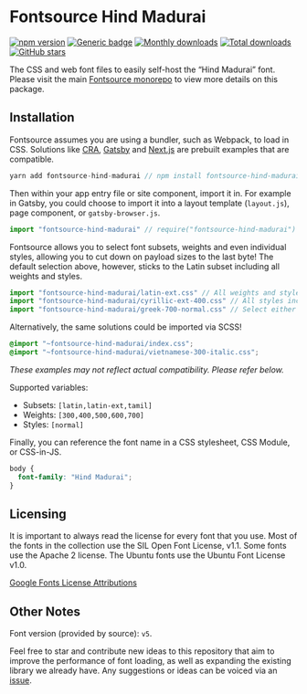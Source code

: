 # Fontsource Hind Madurai

[![npm version](https://badge.fury.io/js/fontsource-hind-madurai.svg)](https://www.npmjs.com/package/fontsource-hind-madurai) [![Generic badge](https://img.shields.io/badge/fontsource-passing-brightgreen)](https://github.com/DecliningLotus/fontsource) [![Monthly downloads](https://badgen.net/npm/dm/fontsource-hind-madurai)](https://github.com/DecliningLotus/fontsource) [![Total downloads](https://badgen.net/npm/dt/fontsource-hind-madurai)](https://github.com/DecliningLotus/fontsource) [![GitHub stars](https://img.shields.io/github/stars/DecliningLotus/fontsource.svg?style=social&label=Star)](https://GitHub.com/DecliningLotus/fontsource/stargazers/)

The CSS and web font files to easily self-host the “Hind Madurai” font. Please visit the main [Fontsource monorepo](https://github.com/DecliningLotus/fontsource) to view more details on this package.

## Installation

Fontsource assumes you are using a bundler, such as Webpack, to load in CSS. Solutions like [CRA](https://create-react-app.dev/), [Gatsby](https://www.gatsbyjs.org/) and [Next.js](https://nextjs.org/) are prebuilt examples that are compatible.

```javascript
yarn add fontsource-hind-madurai // npm install fontsource-hind-madurai
```

Then within your app entry file or site component, import it in. For example in Gatsby, you could choose to import it into a layout template (`layout.js`), page component, or `gatsby-browser.js`.

```javascript
import "fontsource-hind-madurai" // require("fontsource-hind-madurai")
```

Fontsource allows you to select font subsets, weights and even individual styles, allowing you to cut down on payload sizes to the last byte! The default selection above, however, sticks to the Latin subset including all weights and styles.

```javascript
import "fontsource-hind-madurai/latin-ext.css" // All weights and styles included.
import "fontsource-hind-madurai/cyrillic-ext-400.css" // All styles included.
import "fontsource-hind-madurai/greek-700-normal.css" // Select either normal or italic.
```

Alternatively, the same solutions could be imported via SCSS!

```scss
@import "~fontsource-hind-madurai/index.css";
@import "~fontsource-hind-madurai/vietnamese-300-italic.css";
```

_These examples may not reflect actual compatibility. Please refer below._

Supported variables:

- Subsets: `[latin,latin-ext,tamil]`
- Weights: `[300,400,500,600,700]`
- Styles: `[normal]`

Finally, you can reference the font name in a CSS stylesheet, CSS Module, or CSS-in-JS.

```css
body {
  font-family: "Hind Madurai";
}
```

## Licensing

It is important to always read the license for every font that you use.
Most of the fonts in the collection use the SIL Open Font License, v1.1. Some fonts use the Apache 2 license. The Ubuntu fonts use the Ubuntu Font License v1.0.

[Google Fonts License Attributions](https://fonts.google.com/attribution)

## Other Notes

Font version (provided by source): `v5`.

Feel free to star and contribute new ideas to this repository that aim to improve the performance of font loading, as well as expanding the existing library we already have. Any suggestions or ideas can be voiced via an [issue](https://github.com/DecliningLotus/fontsource/issues).
